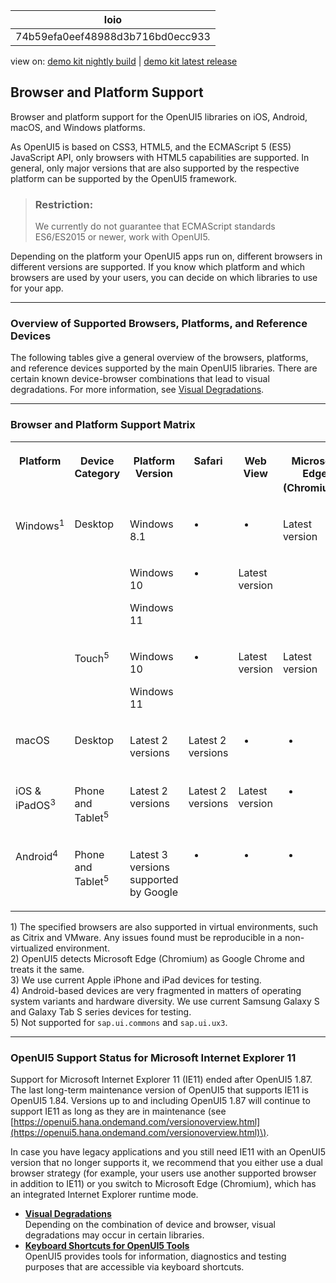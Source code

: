 <!-- loio74b59efa0eef48988d3b716bd0ecc933 -->

| loio |
| -----|
| 74b59efa0eef48988d3b716bd0ecc933 |

<div id="loio">

view on: [demo kit nightly build](https://openui5nightly.hana.ondemand.com/#/topic/74b59efa0eef48988d3b716bd0ecc933) | [demo kit latest release](https://openui5.hana.ondemand.com/#/topic/74b59efa0eef48988d3b716bd0ecc933)</div>

## Browser and Platform Support

Browser and platform support for the OpenUI5 libraries on iOS, Android, macOS, and Windows platforms.

As OpenUI5 is based on CSS3, HTML5, and the ECMAScript 5 \(ES5\) JavaScript API, only browsers with HTML5 capabilities are supported. In general, only major versions that are also supported by the respective platform can be supported by the OpenUI5 framework.

> ### Restriction:  
> We currently do not guarantee that ECMAScript standards ES6/ES2015 or newer, work with OpenUI5.

Depending on the platform your OpenUI5 apps run on, different browsers in different versions are supported. If you know which platform and which browsers are used by your users, you can decide on which libraries to use for your app.

***

### Overview of Supported Browsers, Platforms, and Reference Devices

The following tables give a general overview of the browsers, platforms, and reference devices supported by the main OpenUI5 libraries. There are certain known device-browser combinations that lead to visual degradations. For more information, see [Visual Degradations](Visual_Degradations_f08f296.md).

***

<a name="loio74b59efa0eef48988d3b716bd0ecc933__section_bgw_kns_hnb"/>

### Browser and Platform Support Matrix


<table>
<tr>
<th valign="top">

Platform



</th>
<th valign="top">

Device Category



</th>
<th valign="top">

Platform Version



</th>
<th valign="top">

Safari



</th>
<th valign="top">

Web View



</th>
<th valign="top">

Microsoft Edge \(Chromium\)<sup>2</sup>



</th>
<th valign="top">

Google Chrome



</th>
<th valign="top">

Mozilla Firefox



</th>
<th valign="top">

SAP Fiori Client



</th>
</tr>
<tr>
<td valign="top" rowspan="3">

Windows<sup>1</sup>



</td>
<td valign="top" rowspan="2">

Desktop



</td>
<td valign="top">

Windows 8.1



</td>
<td valign="top">

-



</td>
<td valign="top">

-



</td>
<td valign="top" rowspan="2">

Latest version



</td>
<td valign="top" rowspan="2">

Latest version



</td>
<td valign="top" rowspan="3">

Latest version and latest Extended Support Release \(ESR\)



</td>
<td valign="top">

-



</td>
</tr>
<tr>
<td valign="top">

Windows 10

Windows 11



</td>
<td valign="top">

-



</td>
<td valign="top">

Latest version



</td>
<td valign="top">

-



</td>
</tr>
<tr>
<td valign="top">

Touch<sup>5</sup>



</td>
<td valign="top">

Windows 10

Windows 11



</td>
<td valign="top">

-



</td>
<td valign="top">

Latest version



</td>
<td valign="top">

Latest version



</td>
<td valign="top">

Latest version



</td>
<td valign="top">

Latest version



</td>
</tr>
<tr>
<td valign="top">

macOS



</td>
<td valign="top">

Desktop



</td>
<td valign="top">

Latest 2 versions



</td>
<td valign="top">

Latest 2 versions



</td>
<td valign="top">

-



</td>
<td valign="top">

-



</td>
<td valign="top">

Latest version<sup>5</sup>



</td>
<td valign="top">

-



</td>
<td valign="top">

-



</td>
</tr>
<tr>
<td valign="top">

iOS & iPadOS<sup>3</sup>



</td>
<td valign="top">

Phone and Tablet<sup>5</sup>



</td>
<td valign="top">

Latest 2 versions



</td>
<td valign="top">

Latest 2 versions



</td>
<td valign="top">

Latest version



</td>
<td valign="top">

-



</td>
<td valign="top">

-



</td>
<td valign="top">

-



</td>
<td valign="top">

Latest version



</td>
</tr>
<tr>
<td valign="top">

Android<sup>4</sup>



</td>
<td valign="top">

Phone and Tablet<sup>5</sup>



</td>
<td valign="top">

Latest 3 versions supported by Google



</td>
<td valign="top">

-



</td>
<td valign="top">

-



</td>
<td valign="top">

-



</td>
<td valign="top">

Latest version



</td>
<td valign="top">

-



</td>
<td valign="top">

Latest version



</td>
</tr>
</table>

1\) The specified browsers are also supported in virtual environments, such as Citrix and VMware. Any issues found must be reproducible in a non-virtualized environment.  
 2\) OpenUI5 detects Microsoft Edge \(Chromium\) as Google Chrome and treats it the same.  
 3\) We use current Apple iPhone and iPad devices for testing.  
 4\) Android-based devices are very fragmented in matters of operating system variants and hardware diversity. We use current Samsung Galaxy S and Galaxy Tab S series devices for testing.  
 5\) Not supported for `sap.ui.commons` and `sap.ui.ux3`.  
 

***

<a name="loio74b59efa0eef48988d3b716bd0ecc933__MS_IE"/>

### OpenUI5 Support Status for Microsoft Internet Explorer 11

Support for Microsoft Internet Explorer 11 \(IE11\) ended after OpenUI5 1.87. The last long-term maintenance version of OpenUI5 that supports IE11 is OpenUI5 1.84. Versions up to and including OpenUI5 1.87 will continue to support IE11 as long as they are in maintenance \(see [https://openui5.hana.ondemand.com/versionoverview.html](https://openui5.hana.ondemand.com/versionoverview.html)\).

In case you have legacy applications and you still need IE11 with an OpenUI5 version that no longer supports it, we recommend that you either use a dual browser strategy \(for example, your users use another supported browser in addition to IE11\) or you switch to Microsoft Edge \(Chromium\), which has an integrated Internet Explorer runtime mode.

-   **[Visual Degradations](Visual_Degradations_f08f296.md "Depending on the combination of device and browser, visual degradations may occur in
		certain libraries.")**  
Depending on the combination of device and browser, visual degradations may occur in certain libraries.
-   **[Keyboard Shortcuts for OpenUI5 Tools](Keyboard_Shortcuts_for_OpenUI5_Tools_154844c.md "OpenUI5 provides tools for information, diagnostics and testing purposes that
		are accessible via keyboard shortcuts.")**  
OpenUI5 provides tools for information, diagnostics and testing purposes that are accessible via keyboard shortcuts.

